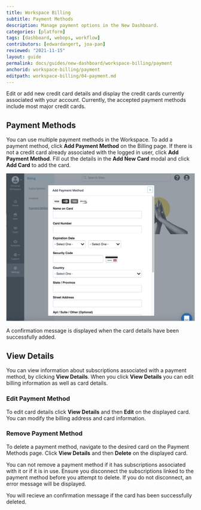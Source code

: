```yaml
---
title: Workspace Billing
subtitle: Payment Methods
description: Manage payment options in the New Dashboard.
categories: [platform]
tags: [dashboard, webops, workflow]
contributors: [edwardangert, joa-pan]
reviewed: "2021-11-15"
layout: guide
permalink: docs/guides/new-dashboard/workspace-billing/payment
anchorid: workspace-billing/payment
editpath: workspace-billing/04-payment.md
---
```



Edit or add new credit card details and display the credit cards currently associated with your account. Currently, the accepted payment methods include most major credit cards. 

## Payment Methods

You can use multiple payment methods in the Workspace. To add a payment method, click **Add Payment Method** on the Billing page. If there is not a credit card already associated with the logged in user, click <i class="fa fa-plus"></i> **Add Payment Method**. Fill out the details in the **Add New Card** modal and click **Add Card** to add the card.

![A screenshot of the adding card information](../../../../images/dashboard/new-dashboard/add-payment.png)

A confirmation message is displayed when the card details have been successfully added. 


## View Details

You can view information about subscriptions associated with a payment method, by clicking **View Details**. When you click **View Details** you can edit billing information as well as card details. 

### Edit Payment Method

To edit card details click **View Details** and then **Edit** on the displayed card. You can modify the billing address and card information.

### Remove Payment Method

To delete a payment method, navigate to the desired card on the Payment Methods page. Click **View Details** and then **Delete** on the displayed card. 

You can not remove a payment method if it has subscriptions associated with it or if it is in use. Ensure you disconnect the subscriptions linked to the payment method before you attempt to delete. If you do not disconnect, an error message will be displayed. 

You will recieve an confirmation message if the card has been successfully deleted.


